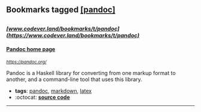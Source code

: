 ## Bookmarks tagged [[pandoc]](https://www.codever.land/search?q=[pandoc])

_<sup><sup>[www.codever.land/bookmarks/t/pandoc](https://www.codever.land/bookmarks/t/pandoc)</sup></sup>_
---
#### [Pandoc home page](https://pandoc.org/)
_<sup>https://pandoc.org/</sup>_

Pandoc is a Haskell library for converting from one markup format to another, and a command-line tool that uses this library. 
* **tags**: [pandoc](../tagged/pandoc.md), [markdown](../tagged/markdown.md), [latex](../tagged/latex.md)
* :octocat: **[source code](https://github.com/jgm/pandoc)**
---
